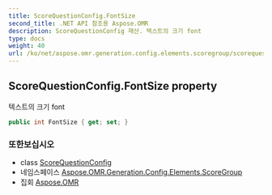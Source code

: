 ```yaml
---
title: ScoreQuestionConfig.FontSize
second_title: .NET API 참조용 Aspose.OMR
description: ScoreQuestionConfig 재산. 텍스트의 크기 font
type: docs
weight: 40
url: /ko/net/aspose.omr.generation.config.elements.scoregroup/scorequestionconfig/fontsize/
---
```

## ScoreQuestionConfig.FontSize property

텍스트의 크기 font

```csharp
public int FontSize { get; set; }
```

### 또한보십시오

* class [ScoreQuestionConfig](../)
* 네임스페이스 [Aspose.OMR.Generation.Config.Elements.ScoreGroup](../../scorequestionconfig/)
* 집회 [Aspose.OMR](../../../)


